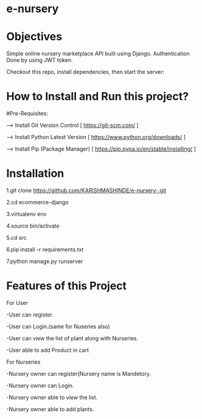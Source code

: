 # e-nursery

# Objectives
Simple online nursery marketplace API  built using Django. Authentication Done by using JWT token.

Checkout this repo, install dependencies, then start the server:

# How to Install and Run this project?

#Pre-Requisites:

--> Install Git Version Control [ https://git-scm.com/ ]

--> Install Python Latest Version [ https://www.python.org/downloads/ ]

--> Install Pip (Package Manager) [ https://pip.pypa.io/en/stable/installing/ ]


# Installation
1.git clone https://github.com/KARISHMASHINDE/e-nursery-.git

2.cd ecommerce-django

3.virtualenv env

4.source bin/activate

5.cd src

6.pip install -r requirements.txt

7.python manage.py runserver

# Features of this Project
For User

-User can register.

-User can Login.(same for Nuseries also)

-User can view the list of plant along with Nurseries.

-User able to add Product in cart


For Nurseries

-Nursery owner can register(Nursery name is Mandetory.

-Nursery owner can Login.

-Nursery owner able to view the list.

-Nursery owner able to add plants.
